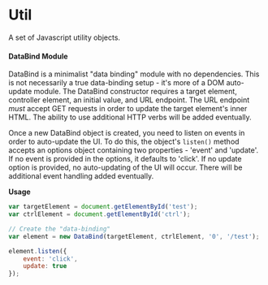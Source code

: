 # Util
A set of Javascript utility objects.

#### DataBind Module
DataBind is a minimalist "data binding" module with no dependencies. This is not necessarily a true data-binding setup - it's more of a DOM auto-update module. The DataBind constructor requires a target element, controller element, an initial value, and URL endpoint. The URL endpoint *must* accept GET requests in order to update the target element's inner HTML. The ability to use additional HTTP verbs will be added eventually.

Once a new DataBind object is created, you need to listen on events in order to auto-update the UI. To do this, the object's `listen()` method accepts an options object containing two properties - 'event' and 'update'. If no event is provided in the options, it defaults to 'click'. If no update option is provided, no auto-updating of the UI will occur. There will be additional event handling added eventually.

**Usage**
```javascript
var targetElement = document.getElementById('test');
var ctrlElement = document.getElementById('ctrl');

// Create the "data-binding"
var element = new DataBind(targetElement, ctrlElement, '0', '/test');

element.listen({
    event: 'click',
    update: true
});

```
